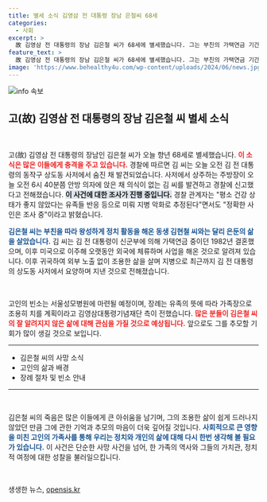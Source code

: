 ```yaml
---
title: 별세 소식 김영삼 전 대통령 장남 은철씨 68세
categories:
  - 사회
excerpt: >
  故 김영삼 전 대통령의 장남 김은철 씨가 68세에 별세했습니다. 그는 부친의 가택연금 기간 중 결혼 후 외국에서 지내며 은둔의 삶을 살아왔습니다. 지금은 장례를 가족장으로 조용히 치를 예정입니다.
feature_text: >
  故 김영삼 전 대통령의 장남 김은철 씨가 68세에 별세했습니다. 그는 부친의 가택연금 기간 중 결혼 후 외국에서 지내며 은둔의 삶을 살아왔습니다. 지금은 장례를 가족장으로 조용히 치를 예정입니다.
image: 'https://www.behealthy4u.com/wp-content/uploads/2024/06/news.jpg'
---
```


<p><img src="https://www.behealthy4u.com/wp-content/uploads/2024/06/news.jpg" alt="info 속보" /></p>

<h2 data-ke-size="size26">고(故) 김영삼 전 대통령의 장남 김은철 씨 별세 소식</h2>

<p data-ke-size="size16">&nbsp;</p>

<p>고(故) 김영삼 전 대통령의 장남인 김은철 씨가 오늘 향년 68세로 별세했습니다. <b><span style="color: #ee2323;">이 소식은 많은 이들에게 충격을 주고 있습니다.</span></b> 경찰에 따르면 김 씨는 오늘 오전 김 전 대통령의 동작구 상도동 사저에서 숨진 채 발견되었습니다. 사저에서 상주하는 주방장이 오늘 오전 6시 40분쯤 안방 의자에 앉은 채 의식이 없는 김 씨를 발견하고 경찰에 신고했다고 전해졌습니다. <b><span style="background-color: #21538527;">이 사건에 대한 조사가 진행 중입니다.</span></b> 경찰 관계자는 "평소 건강 상태가 좋지 않았다는 유족들 반응 등으로 미뤄 지병 악화로 추정된다"면서도 "정확한 사인은 조사 중"이라고 밝혔습니다.</p>

<p><b><span style="color: #1a5490;">김은철 씨는 부친을 따라 왕성하게 정치 활동을 해온 동생 김현철 씨와는 달리 은둔의 삶을 살았습니다.</span></b> 김 씨는 김 전 대통령이 신군부에 의해 가택연금 중이던 1982년 결혼했으며, 이후 미국으로 이주해 오랫동안 외국에 체류하며 사업을 해온 것으로 알려져 있습니다. 이후 귀국하여 외부 노출 없이 조용한 삶을 살며 지병으로 최근까지 김 전 대통령의 상도동 사저에서 요양하며 지낸 것으로 전해졌습니다.</p>

<p data-ke-size="size16">&nbsp;</p>

<p>고인의 빈소는 서울성모병원에 마련될 예정이며, 장례는 유족의 뜻에 따라 가족장으로 조용히 치를 계획이라고 김영삼대통령기념재단 측이 전했습니다. <b><span style="color: #ee2323;">많은 분들이 김은철 씨의 잘 알려지지 않은 삶에 대해 관심을 가질 것으로 예상됩니다.</span></b> 앞으로도 그를 추모할 기회가 많이 생길 것으로 보입니다.</p>

<hr>

<ul>
    <li>김은철 씨의 사망 소식</li>
    <li>고인의 삶과 배경</li>
    <li>장례 절차 및 빈소 안내</li>
</ul>

<hr>

<p data-ke-size="size16">&nbsp;</p>

<p>김은철 씨의 죽음은 많은 이들에게 큰 아쉬움을 남기며, 그의 조용한 삶이 쉽게 드러나지 않았던 만큼 그에 관한 기억과 추모의 마음이 더욱 깊어질 것입니다. <b><span style="color: #1a5490;">사회적으로 큰 영향을 미친 고인의 가족사를 통해 우리는 정치와 개인의 삶에 대해 다시 한번 생각해 볼 필요가 있습니다.</span></b> 이 사건은 단순한 사망 사건을 넘어, 한 가족의 역사와 그들의 가치관, 정치적 여정에 대한 성찰을 불러일으킵니다. </p>

<p data-ke-size="size16">&nbsp;</p>
생생한 뉴스, <a href="https://opensis.kr" rel="dofollow">opensis.kr</a>


